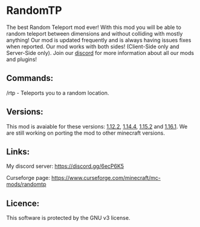  <!--
  Title: RandomTP
  Description: The best Random Teleport Mod ever!
  Author: Picono435
  -->
# RandomTP
The best Random Teleport mod ever! With this mod you will be able to random teleport between dimensions and without colliding with mostly anything! Our mod is updated frequently and is always having issues fixes when reported. Our mod works with both sides! (Client-Side only and Server-Side only). Join our [discord](https://discord.gg/6ecP6K5) for more information about all our mods and plugins!

## Commands:

/rtp - Teleports you to a random location.

## Versions:

This mod is avaiable for these versions: [1.12.2](https://github.com/Picono435/RandomTP/tree/1.12.2), [1.14.4](https://github.com/Picono435/RandomTP/tree/1.14.4), [1.15.2](https://github.com/Picono435/RandomTP/tree/1.15.2) and [1.16.1](https://github.com/Picono435/RandomTP/tree/1.16.1). We are still working on porting the mod to other minecraft versions.

## Links:

My discord server: https://discord.gg/6ecP6K5

Curseforge page: https://www.curseforge.com/minecraft/mc-mods/randomtp


## Licence:

This software is protected by the GNU v3 license.
